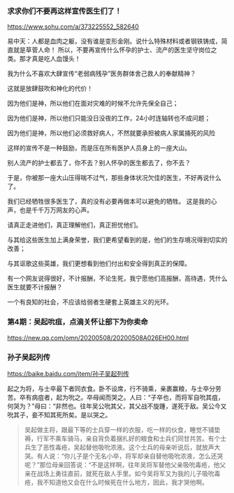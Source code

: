 ### 求求你们不要再这样宣传医生们了！
https://www.sohu.com/a/373225552_582640

易中天：人都是血肉之躯，没有谁是变形金刚。说什么特殊材料或者钢铁铸成，简直就是草菅人命！
所以，不要再宣传什么怀孕的护士、流产的医生坚守岗位之类。那才真是吃人血馒头！

我为什么不喜欢大肆宣传“老弱病残孕”医务群体舍己救人的奉献精神？

这就是放肆鼓吹和神化的代价！

因为他们是神，所以他们在面对灾难的时候不允许先保全自己；

因为他们是神，所以他们只能没日没夜的工作，24小时连轴转也不成问题；

因为他们是神，所以他们必须救好病人，不然就要承担被病人家属捅死的风险

这样的宣传不是一种鼓励，而是压在所有医护人员身上的一座大山。

别人流产的护士都去了，你不去？别人怀孕的医生都去了，你不去？

于是，你被那一座大山压得喘不过气，那些身体状况欠佳的医生，不好再说什么了。

我们已经牺牲很多医生了，真的没有必要再做本可以避免的牺牲。
这是我的心声，也是千千万万网友的心声。

请真正走进他们，真正理解他们，真正担忧他们。

与其给这些医生加上满身荣誉，我们更希望看到的是，他们的生存境况得到切实的改善；

与其讴歌这些英雄，我们更想看到他们付出和安全得到真正的保障。

有一个网友说得很好，不计报酬，不论生死，我宁愿他们高报酬，高待遇，凭什么医生就要不计报酬？

一个有良知的社会，不应该给弱者生硬套上英雄主义的光环。

### 第4期：吴起吮疽，点滴关怀让部下为你卖命
https://new.qq.com/omn/20200508/20200508A026EH00.html

### 孙子吴起列传
https://baike.baidu.com/item/孙子吴起列传

起之为将，与士卒最下者同衣食。卧不设席，行不骑乘，亲裹赢粮，与士卒分劳苦。卒有病疽者，起为吮之。卒母闻而哭之。人曰：“子卒也，而将军自吮其疽，何哭为？”母曰：“非然也。往年吴公吮其父，其父战不旋踵，遂死于敌。吴公今又吮其子，妾不知其死所矣。是以哭之。
>吴起做主将，跟最下等的士兵穿一样的衣服，吃一样的伙食，睡觉不铺垫褥，行军不乘车骑马，亲自背负着捆扎好的粮食和士兵们同甘共苦。有个士兵生了恶性毒疮，吴起替他吸吮浓液。这个士兵的母亲听说后，就放声大哭。有人说：“你儿子是个无名小卒，将军却亲自替他吸吮浓液，怎么还哭呢？”那位母亲回答说：“不是这样啊，往年吴将军替他父亲吸吮毒疮，他父亲在战场上勇往直前，就死在敌人手里。如今吴将军又为我的儿子吸吮毒疮，我不知道他又会在什么时候死在什么地方，因此，我才哭他啊。
